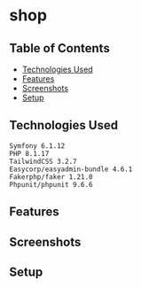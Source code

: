 # shop

## Table of Contents
* [Technologies Used](#technologies-used)
* [Features](#features)
* [Screenshots](#screenshots)
* [Setup](#setup)

## Technologies Used

    Symfony 6.1.12
    PHP 8.1.17
    TailwindCSS 3.2.7
    Easycorp/easyadmin-bundle 4.6.1
    Fakerphp/faker 1.21.0
    Phpunit/phpunit 9.6.6
    
## Features

## Screenshots

## Setup
